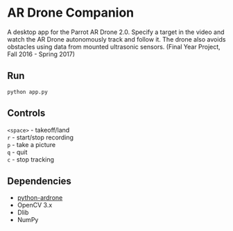 # AR Drone Companion
A desktop app for the Parrot AR Drone 2.0. Specify a target in the video and watch the AR Drone autonomously track and follow it. The drone also avoids obstacles using data from mounted ultrasonic sensors. (Final Year Project, Fall 2016 - Spring 2017)

## Run
`python app.py`

## Controls
`<space>` - takeoff/land  
`r` - start/stop recording  
`p` - take a picture  
`q` - quit  
`c` - stop tracking  

## Dependencies
- [python-ardrone](https://github.com/AdeelH/python-ardrone)
- OpenCV 3.x
- Dlib
- NumPy
